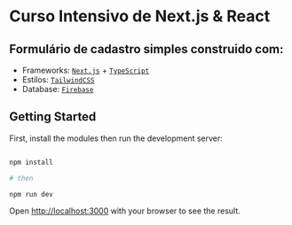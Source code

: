 # Curso Intensivo de Next.js & React

## Formulário de cadastro simples construido com: 
- Frameworks: [`Next.js`](https://nextjs.org/docs) + [`TypeScript`](https://www.typescriptlang.org/docs/)<br>
- Estilos: [`TailwindCSS`](https://tailwindcss.com/docs/installation)<br>
- Database: [`Firebase`](https://firebase.google.com/docs)

## Getting Started

First, install the modules then run the development server:

```bash 

npm install

# then

npm run dev
```

Open [http://localhost:3000](http://localhost:3000) with your browser to see the result.
